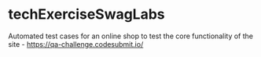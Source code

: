 # techExerciseSwagLabs
Automated test cases for an online shop to test the core functionality of the site - https://qa-challenge.codesubmit.io/
